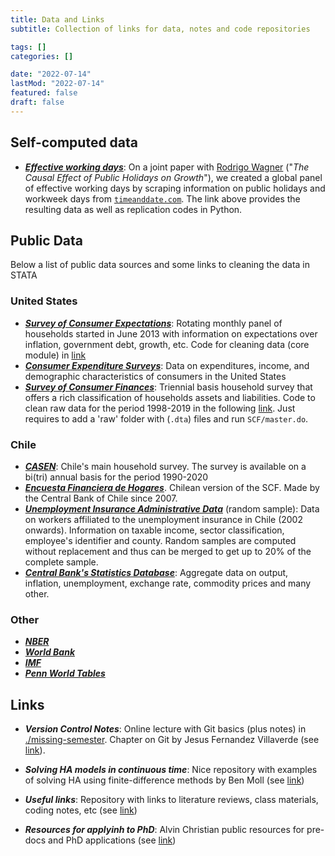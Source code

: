 ```yaml
---
title: Data and Links
subtitle: Collection of links for data, notes and code repositories

tags: []
categories: []

date: "2022-07-14"
lastMod: "2022-07-14"
featured: false
draft: false
---
```

## Self-computed data 

- [***Effective working days***](https://github.com/lucas-rosso/Holidays_and_Growth): On a joint paper with [Rodrigo Wagner](https://sites.google.com/site/rodrigoawagner/home) ("*The Causal Effect of Public Holidays on Growth*"), we created a global panel of effective working days by scraping information on public holidays and workweek days from [`timeanddate.com`](https://www.timeanddate.com/). The link above provides the resulting data as well as replication codes in Python.

## Public Data

Below a list of public data sources and some links to cleaning the data in STATA
### United States
- [***Survey of Consumer Expectations***](https://www.newyorkfed.org/microeconomics/sce#/): Rotating monthly panel of households started in June 2013 with information on expectations over inflation, government debt, growth, etc. Code for cleaning data (core module) in [link](https://github.com/lucas-rosso/Data_Cleaning_Codes)
- [***Consumer Expenditure Surveys***](https://www.bls.gov/cex/): Data on expenditures, income, and demographic characteristics of consumers in the United States
- [***Survey of Consumer Finances***](https://www.federalreserve.gov/econres/scfindex.htm): Triennial basis household survey that offers a rich classification of households assets and liabilities. Code to clean raw data for the period 1998-2019 in the following [link](https://github.com/lucas-rosso/Data_Cleaning_Codes). Just requires to add a 'raw' folder with (`.dta`) files and run `SCF/master.do`.

### Chile 
- [***CASEN***](http://observatorio.ministeriodesarrollosocial.gob.cl/encuesta-casen): Chile's main household survey. The survey is available on a bi(tri) annual basis for the period 1990-2020
- [***Encuesta Financiera de Hogares***](https://www.efhweb.cl/). Chilean version of the SCF. Made by the Central Bank of Chile since 2007.
- [***Unemployment Insurance Administrative Data***](https://www.spensiones.cl/) (random sample): Data on workers affiliated to the unemployment insurance in Chile (2002 onwards). Information on taxable income, sector classification, employee's identifier and county. Random samples are computed without replacement and thus can be merged to get up to 20% of the complete sample.
- [***Central Bank's Statistics Database***](https://si3.bcentral.cl/siete): Aggregate data on output, inflation, unemployment, exchange rate, commodity prices and many other.

### Other
- [***NBER***](https://www.nber.org/research/data?page=1&perPage=50)
- [***World Bank***](https://data.worldbank.org/)
- [***IMF***](https://data.imf.org/?sk=388dfa60-1d26-4ade-b505-a05a558d9a42&sId=1479329132316)
- [***Penn World Tables***](https://www.rug.nl/ggdc/productivity/pwt/)
## Links
- ***Version Control Notes***: Online lecture with Git basics (plus notes) in [./missing-semester](https://missing.csail.mit.edu/2020/version-control/). Chapter on Git by Jesus Fernandez Villaverde (see [link](https://www.sas.upenn.edu/~jesusfv/Chapter_HPC_5_Git.pdf)).

- ***Solving HA models in continuous time***: Nice repository with examples of solving HA using finite-difference methods by Ben Moll (see [link](https://benjaminmoll.com/codes/))

- ***Useful links***: Repository with links to literature reviews, class materials, coding notes, etc (see [link](https://christinecai.github.io/items/PublicGoods.html))

- ***Resources for applyinh to PhD***: Alvin Christian public resources for pre-docs and PhD applications (see [link](https://www.alvinchristian.com/resources))